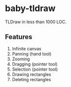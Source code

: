 # baby-tldraw

TLDraw in less than 1000 LOC.

## Features

1. Infinite canvas
2. Panning (hand tool)
3. Zooming
4. Dragging (pointer tool)
5. Selection (pointer tool)
6. Drawing rectangles
7. Deleting rectangles


